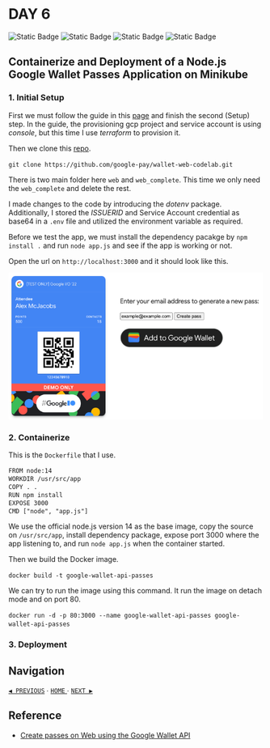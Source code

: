 # DAY 6

![Static Badge](https://img.shields.io/badge/Date-7--8--2023-f5f5f5?logo=googlecalendar&logoColor=f5f5f5)
![Static Badge](https://img.shields.io/badge/Docker-v24.0.2-2496ed?logo=docker&logoColor=2496ed)
![Static Badge](https://img.shields.io/badge/minikube-v1.30.1-326ce5?logo=kubernetes&logoColor=326ce5)
![Static Badge](https://img.shields.io/badge/Node.js-v19.9.0-339933?logo=nodedotjs&logoColor=339933)

## Containerize and Deployment of a Node.js Google Wallet Passes Application on Minikube

### 1. Initial Setup

First we must follow the guide in this [page](https://codelabs.developers.google.com/add-to-wallet-web#1) and finish the second (Setup) step. In the guide, the provisioning gcp project and service account is using *console*, but this time I use *terraform* to provision it.

Then we clone this [repo](https://github.com/google-pay/wallet-web-codelab).


`git clone https://github.com/google-pay/wallet-web-codelab.git`

There is two main folder here `web` and `web_complete`. This time we only need the `web_complete` and delete the rest.

I made changes to the code by introducing the *dotenv* package. Additionally, I stored the *ISSUERID* and Service Account credential as base64 in a `.env` file and utilized the environment variable as required.

Before we test the app, we must install the dependency pacakge by `npm install .` and run `node app.js` and see if the app is working or not.

Open the url on `http://localhost:3000` and it should look like this.

![6.1](img/6.1.png)

### 2. Containerize

This is the `Dockerfile` that I use.

```
FROM node:14
WORKDIR /usr/src/app
COPY . .
RUN npm install
EXPOSE 3000
CMD ["node", "app.js"]
```

We use the official node.js version 14 as the base image, copy the source on `/usr/src/app`, install dependency package, expose port 3000 where the app listening to, and run `node app.js` when the container started.

Then we build the Docker image.

`docker build -t google-wallet-api-passes`

We can try to run the image using this command. It run the image on detach mode and on port 80.

`docker run -d -p 80:3000 --name google-wallet-api-passes google-wallet-api-passes`

### 3. Deployment

## Navigation

[`◀︎ PREVIOUS`](../day-5/README.md) ∙ [ `HOME` ](../../README.md) ∙ [`NEXT ▶︎`](../day-7/README.md)

## Reference

- [Create passes on Web using the Google Wallet API](https://codelabs.developers.google.com/add-to-wallet-web)